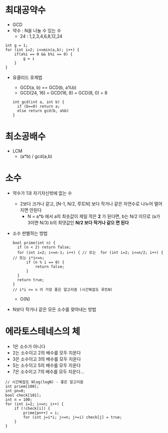 # 최대공약수

- GCD
- 약수 : N을 나눌 수 있는 수 
  - 24 : 1,2,3,4,6,8,12,24

```
int g = 1;
for (int i=2; i<=min(a,b); i++) {
	if(a%i == 0 && b%i == 0) {
		g = i
	}
}
```

- 유클리드 호제법

  - GCD(a, b) == GCD(b, a%b)
  - GCD(24, 16) = GCD(16, 8) = GCD(8, 0) = 8

  ```
  int gcd(int a, int b) {
  	if (b==0) return a;
  	else return gcd(b, a%b)
  }
  ```

  

# 최소공배수

- LCM
  - (a*b) / gcd(a,b)



# 소수

- 약수가 1과 자기자신밖에 없는 수

  - 2보다 크거나 같고, [N-1, N/2, 루트N] 보다 작거나 같은 자연수로 나누어 떨어지면 안된다
    - N = a*b 에서 a의 최솟값이 제일 작은 **2** 가 된다면, b는 N/2 이므로 (a가 3이면 N/3) b의 최댓값인 **N/2 보다 작거나 같으 면 된다**

- 소수 판별하는 방법

  ```
  bool prime(int n) {
  	if (n < 2) return false;
  	for (int i=2; i<=n-1; i++) { // 또는 	for (int i=2; i<=n/2; i++) { // 또는 i*i<=n;
  		if (n % i == 0) {
  			return false;
  		}
  	}
  	return true;
  }
  // i*i <= n 이 가장 좋은 알고리즘 (시간복잡도 루트N)
  ```

  - O(N)

- N보다 작거나 같은 모든 소수를 찾아내는 방법

  

# 에라토스테네스의 체

- 1은 소수가 아니다
- 2는 소수이고 2의 배수를 모두 지운다
- 3은 소수이고 3의 배수를 모두 지운다
- 5는 소수이고 5의 배수를 모두 지운다
- 7은 소수이고 7의 배수를 모두 지운다…

```
// 시간복잡도 Nlog(logN) - 좋은 알고리즘
int priem[100];
int pn=0;
bool check[101];
int n = 100;
for (int i=2; i<=n; i++) {
	if (!check[i]) {
		prime[pn++] = i;
		for (int j=i*i; j<=n; j+=i) check[j] = true;
	}
}
```





























